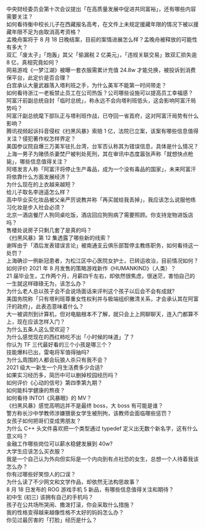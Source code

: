 中央财经委员会第十次会议提出「在高质量发展中促进共同富裕」，还有哪些内容需要关注？  
如何看待衡中校长儿子在西藏报名高考，在文件上未规定援藏年限的情况下被以援藏年限不足为由取消高考资格？  
孟晚舟案将于 8 月 18 日晚结案，目前的案情进展怎么样？孟晚舟被释放的可能性有多大？  
双汇「废太子」「炮轰」其父「偷漏税 2 亿美元」，「违规关联交易」致双汇损失逾 8 亿，真相究竟如何？  
网易游戏《一梦江湖》被曝一套衣服需累计充值 24.8w 才能兑换，被投诉到消费保平台，此定价是否合理？  
白宫承认大量武器落入塔利班之手，为什么美军不能第一时间带走？  
如何看待浙江一老板禁止员工在公司热饭？公司哪些设施可以提高员工幸福感？  
阿富汗前副总统自封「临时总统」，称永远不会向塔利班低头，这会影响阿富汗局势吗？  
阿富汗副总统麾下部队正与塔利班作战，已夺回一省首府，这对阿富汗局势有什么影响？  
腾讯视频起诉抖音侵权《扫黑风暴》索赔 1 亿，法院已立案，该案有哪些信息值得关注？侵犯著作权怎样界定？  
美国参议院自爆三万美军驻扎台湾，台军否认称其为错误信息，具体是什么情况？  
上海一男子为赌债杀妻焚尸被判处死刑，其在审讯中态度嚣张声称「就想快点枪毙」，哪些信息值得关注？  
阿塔发言人称「阿富汗将停止生产毒品，成为一个没有毒品的国家」，未来阿富汗将依靠什么方面发展经济？  
为什么现在的上衣越来越短？  
给儿子取名李逍遥怎么样？  
高中毕业买化妆品被父亲严厉说教并称「再买就给我丢掉」，我应该怎么说服他练习化妆是步入社会必须？  
北京一酒店餐厅人狗同桌吃饭，酒店回应狗狗病了需要照顾。你支持宠物进饭店吗？  
售楼处说房子只剩几套了是真的吗？  
《扫黑风暴》第 12 集透露了哪些新的线索？  
谢晖由于「酒后发表错误言论」被南通支云俱乐部暂停主教练职务，如何看待这一处罚？  
上海确诊一例新冠患者，为松江区中心医院女护士，已转运收治，目前情况如何？  
如何评价 2021 年 8 月发售的策略游戏新作《HUMANKIND》（人类）？  
21 届毕业生，工作两个月，月薪四千左右，却依然很焦虑，很迷茫，害怕自己的一生就这样碌碌无为，该怎么办？  
为什么老人总以孩子会不会说场面话来评判这个孩子以后会不会有成就?  
美国务院称「只有塔利班尊重女性权利并与极端组织撇清关系，才会承认其在阿富汗的政府」，此表态意味着什么？  
大一被调剂到计算机，但对电脑根本不了解，就只会上上网聊聊天，连入门都算不上，现在应该怎样入门？  
为什么五条人这么受欢迎？  
为什么感觉现在的西红柿吃不出「小时候的味道」了？  
你认为 TF 三代最好看的三个小孩是哪三个？  
技能爆料已出，雷电将军值得抽吗?  
为什么周围的人都会玩狼人杀只有我不会？  
2021 级大一新生一个月生活费多少合适?  
如果实习经历多，简历中可以删掉校园经历吗？  
如何评价《心动的信号》第四季第九期？  
如何能科学健康的熬夜？  
如何看待 INTO1《风暴眼》的 MV？  
《扫黑风暴》感觉高明远并不是最终 boss，大 boss 有可能是谁？  
警方称长沙中学教师涉嫌猥亵女学生被刑拘，该教师会面临哪些惩罚？  
女孩子如何把哥们变成男朋友？  
为什么 C++ 头文件喜欢把一个类型通过 typedef 定义出无数个新名字，这有什么意义吗？  
金融工作哪些岗位可以薪水稳健发展到 40w?  
大学生应该怎么买衣服？  
我是一个自己认为外向但实际是一个内向到有点社恐的女生，总想一个人待着我该怎么办？  
你有过哪些好笑惊人的口误？  
为什么读了不少网文和文学作品，却依然无法构思故事？  
8 月 18 日发布的 ROG 游戏手机 5 新品，有哪些信息值得关注和期待？  
初中生 (初三) 该拥有自己的手机吗？  
孩子在公共场所哭闹、撒泼打滚，你会采取什么措施？  
我的性格变得越来越像性格不太好的妈妈怎么办？  
你见过最厉害的「打脸」经历是什么？  
